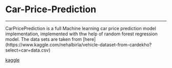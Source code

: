 <h1>Car-Price-Prediction</h1>
<hr>
CarPricePrediction is a full Machine learning car price prediction model implementation, implemented with thw help of random forest regression model.
The data sets are taken from [here](https://www.kaggle.com/nehalbirla/vehicle-dataset-from-cardekho?select=car+data.csv)<br>


[kaggle](https://www.kaggle.com/nehalbirla/vehicle-dataset-from-cardekho?select=car+data.csv%5D%28here%29)
